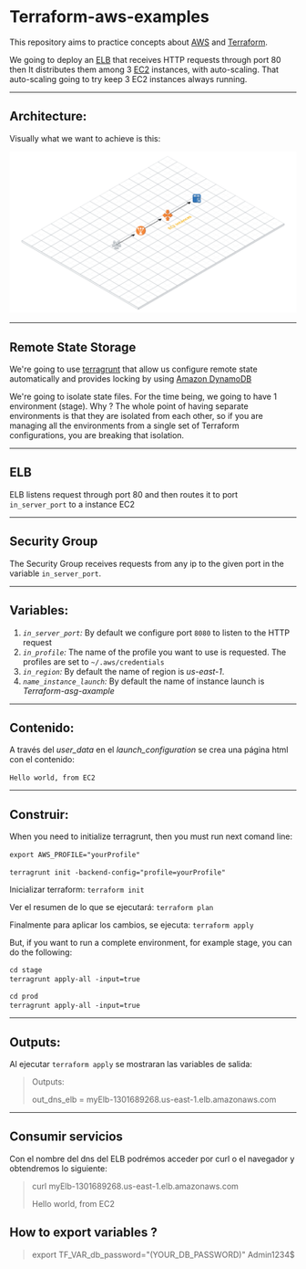 # Terraform-aws-examples

This repository aims to practice concepts about [AWS](https://aws.amazon.com/) and [Terraform](https://www.terraform.io/).

We going to deploy an [ELB](https://aws.amazon.com/elasticloadbalancing/getting-started/) that receives HTTP requests through port 80 then It distributes them among 3 [EC2](https://docs.aws.amazon.com/autoscaling/ec2/userguide/what-is-amazon-ec2-auto-scaling.html) instances, with auto-scaling. That auto-scaling going to try keep 3 EC2 instances always running.

---

## Architecture:

Visually what we want to achieve is this:

![alt tet](https://github.com/fadavidos/terraform-aws-examples/blob/master/example2/images/Topology.png "Topoology")

---

## Remote State Storage

We're going to use [terragrunt](https://github.com/gruntwork-io/terragrunt) that allow us configure remote state automatically and provides locking by using [Amazon DynamoDB](https://aws.amazon.com/dynamodb/)

We're going to isolate state files. For the time being, we going to have 1 environment (stage). Why ? The whole point of having separate environments is that they are isolated from each other, so if you are managing all the environments from a single set of Terraform configurations, you are breaking that isolation. 

---

## ELB

ELB listens request through port 80 and then routes it to port `in_server_port` to a instance EC2

---

## Security Group

The Security Group receives requests from any ip to the given port in the variable `in_server_port`.

---

## Variables:

1. *`in_server_port`:* By default we configure port `8080` to listen to the HTTP request
2. *`in_profile`:* The name of the profile you want to use is requested. The profiles are set to `~/.aws/credentials`
3. *`in_region`:* By default the name of region is *us-east-1*.
4. *`name_instance_launch`:* By default the name of instance launch is *Terraform-asg-axample*

---

## Contenido:

A través del *user_data* en el *launch_configuration* se crea una página html con el contenido:

`Hello world, from EC2`

---

## Construir:

When you need to initialize terragrunt, then you must run next comand line:

`export AWS_PROFILE="yourProfile"`

`terragrunt init -backend-config="profile=yourProfile"`

Inicializar terraform:
`terraform init`

Ver el resumen de lo que se ejecutará:
`terraform plan`

Finalmente para aplicar los cambios, se ejecuta:
`terraform apply`

But, if you want to run a complete environment, for example stage, you can do the following:

```
cd stage
terragrunt apply-all -input=true
```

```
cd prod
terragrunt apply-all -input=true
```

---

## Outputs:

Al ejecutar `terraform apply` se mostraran las variables de salida:


>Outputs:
>
>out_dns_elb = myElb-1301689268.us-east-1.elb.amazonaws.com

---

## Consumir servicios

Con el nombre del dns del ELB podrémos acceder por curl o el navegador y obtendremos lo siguiente:

> curl myElb-1301689268.us-east-1.elb.amazonaws.com
>
> Hello world, from EC2


## How to export variables ?

> export TF_VAR_db_password="(YOUR_DB_PASSWORD)"
Admin1234$



